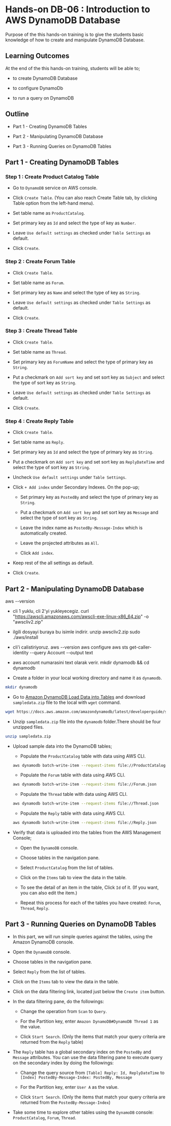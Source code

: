 # Hands-on DB-06 : Introduction to AWS DynamoDB Database

Purpose of the this hands-on training is to give the students basic knowledge of how to create and manipulate DynamoDB Database.

## Learning Outcomes

At the end of the this hands-on training, students will be able to;

- to create DynamoDB Database

- to configure DynamoDb

- to run a query on DynamoDB

## Outline

- Part 1 - Creating DynamoDB Tables

- Part 2 - Manipulating DynamoDB Database

- Part 3 - Running Queries on DynamoDB Tables

## Part 1 - Creating DynamoDB Tables

### Step 1 : Create Product Catalog Table

- Go to `DynamoDB` service on AWS console.

- Click `Create Table`. (You can also reach Create Table tab, by clicking Table option from the left-hand menu).

- Set table name as `ProductCatalog`.

- Set primary key as `Id` and select the type of key as `Number`.

- Leave `Use default settings` as checked under `Table Settings` as default.

- Click `Create`.

### Step 2 : Create Forum Table

- Click `Create Table`.

- Set table name as `Forum`.

- Set primary key as `Name` and select the type of key as `String`.

- Leave `Use default settings` as checked under `Table Settings` as default.

- Click `Create`.

### Step 3 : Create Thread Table

- Click `Create Table`.

- Set table name as `Thread`.

- Set primary key as `ForumName` and select the type of primary key as `String`.

- Put a checkmark on `Add sort key` and set sort key as `Subject` and select the type of sort key as `String`.

- Leave `Use default settings` as checked under `Table Settings` as default.

- Click `Create`.

### Step 4 : Create Reply Table

- Click `Create Table`.

- Set table name as `Reply`.

- Set primary key as `Id` and select the type of primary key as `String`.

- Put a checkmark on `Add sort key` and set sort key as `ReplyDateTime` and select the type of sort key as `String`.

- Uncheck `Use default settings` under `Table Settings`.

- Click `+ Add index` under Secondary Indexes. On the pop-up;

  - Set primary key as `PostedBy` and select the type of primary key as `String`.

  - Put a checkmark on `Add sort key` and set sort key as `Message` and select the type of sort key as `String`.

  - Leave the index name as `PostedBy-Message-Index` which is automatically created.

  - Leave the projected attributes as `All`.

  - Click `Add index`.

- Keep rest of the all settings as default.

- Click `Create`.

## Part 2 - Manipulating DynamoDB Database

aws --version      
  - cli 1 yuklu, cli 2'yi yukleyecegiz.
curl "https://awscli.amazonaws.com/awscli-exe-linux-x86_64.zip" -o "awscliv2.zip"
  - ilgili dosyayi buraya bu isimle indirir.
unzip awscliv2.zip
sudo ./aws/install
  - cli'i calistiriyoruz.
aws --version
aws configure
aws sts get-caller-identity --query Account --output text
  - aws account numarasini text olarak verir.
mkdir dynamodb && cd dynamodb

- Create a folder in your local working directory and name it as `dynamodb`.

```bash
mkdir dynamodb
```

- Go to [Amazon DynamoDB Load Data into Tables](https://docs.aws.amazon.com/amazondynamodb/latest/developerguide/SampleData.LoadData.html) and download `sampledata.zip` file to the local with `wget` command.

```bash
wget https://docs.aws.amazon.com/amazondynamodb/latest/developerguide/samples/sampledata.zip
```

- Unzip `sampledata.zip` file into the `dynamodb` folder.There should be four unzipped files.

```bash
unzip sampledata.zip
```

- Upload sample data into the DynamoDB tables;

  - Populate the `ProductCatalog` table with data using AWS CLI.

  ```bash
  aws dynamodb batch-write-item --request-items file://ProductCatalog.json
  ```

  - Populate the `Forum` table with data using AWS CLI.

  ```bash
  aws dynamodb batch-write-item --request-items file://Forum.json
  ```

  - Populate the `Thread` table with data using AWS CLI.

  ```bash
  aws dynamodb batch-write-item --request-items file://Thread.json
  ```

  - Populate the `Reply` table with data using AWS CLI.

  ```bash
  aws dynamodb batch-write-item --request-items file://Reply.json
  ```

- Verify that data is uploaded into the tables from the AWS Management Console;

  - Open the `DynamoDB` console.

  - Choose tables in the navigation pane.

  - Select `ProductCatalog` from the list of tables.

  - Click on the `Items` tab to view the data in the table.

  - To see the detail of an item in the table, Click `Id` of it. (If you want, you can also edit the item.)

  - Repeat this process for each of the tables you have created: `Forum`, `Thread`, `Reply`.

## Part 3 - Running Queries on DynamoDB Tables

- In this part, we will run simple queries against the tables, using the Amazon DynamoDB console.

- Open the `DynamoDB` console.

- Choose tables in the navigation pane.

- Select `Reply` from the list of tables.

- Click on the `Items` tab to view the data in the table.

- Click on the data filtering link, located just below the `Create item` button.

- In the data filtering pane, do the followings:

  - Change the operation from `Scan` to `Query`.

  - For the Partition key, enter `Amazon DynamoDB#DynamoDB Thread 1` as the value.

  - Click `Start Search`. (Only the items that match your query criteria are returned from the `Reply` table)

- The `Reply` table has a global secondary index on the `PostedBy` and `Message` attributes. You can use the data filtering pane to execute query on the secondary index by doing the followings:

  - Change the query source from `[Table] Reply: Id, ReplyDateTime` to `[Index] PostedBy-Message-Index: PostedBy, Message`

  - For the Partition key, enter `User A` as the value.

  - Click `Start Search`. (Only the items that match your query criteria are returned from the `PostedBy-Message-Index`)

- Take some time to explore other tables using the `DynamoDB` console: `ProductCatalog`, `Forum`, `Thread`.
